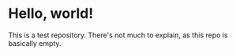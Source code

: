 # Hello, world!

This is a test repository.  There's not much to explain, as this repo is basically empty.
